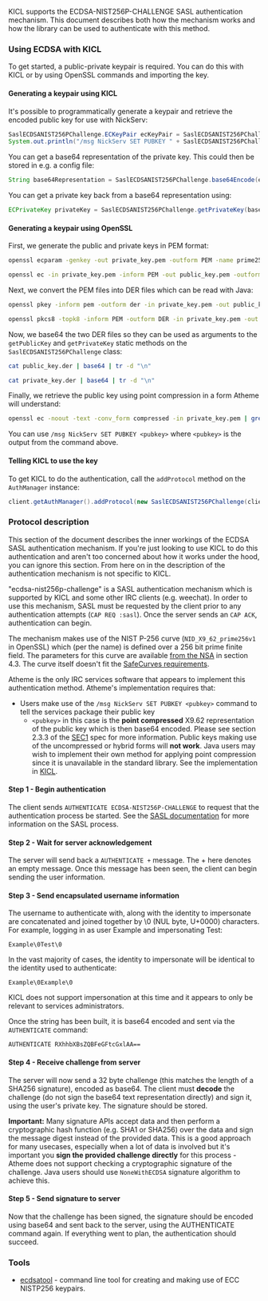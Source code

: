 KICL supports the ECDSA-NIST256P-CHALLENGE SASL authentication mechanism. This
document describes both how the mechanism works and how the library can be used
to authenticate with this method.

### Using ECDSA with KICL

To get started, a public-private keypair is required. You can do this with KICL
or by using OpenSSL commands and importing the key.

#### Generating a keypair using KICL

It's possible to programmatically generate a keypair and retrieve the encoded
public key for use with NickServ:

```java
SaslECDSANIST256PChallenge.ECKeyPair ecKeyPair = SaslECDSANIST256PChallenge.getNewKey();
System.out.println("/msg NickServ SET PUBKEY " + SaslECDSANIST256PChallenge.getCompressedBase64PublicKey(ecKeyPair.getPublic()));
```

You can get a base64 representation of the private key. This could then be
stored in e.g. a config file:

```java
String base64Representation = SaslECDSANIST256PChallenge.base64Encode(ecKeyPair.getPrivate());
```

You can get a private key back from a base64 representation using:

```java
ECPrivateKey privateKey = SaslECDSANIST256PChallenge.getPrivateKey(base64Representation);
```

#### Generating a keypair using OpenSSL

First, we generate the public and private keys in PEM format:

```sh
openssl ecparam -genkey -out private_key.pem -outform PEM -name prime256v1
```

```sh
openssl ec -in private_key.pem -inform PEM -out public_key.pem -outform PEM -pubout
```

Next, we convert the PEM files into DER files which can be read with Java:

```sh
openssl pkey -inform pem -outform der -in private_key.pem -out public_key.der -pubout
```

```sh
openssl pkcs8 -topk8 -inform PEM -outform DER -in private_key.pem -out private_key.der -nocrypt
```
Now, we base64 the two DER files so they can be used as arguments to the `getPublicKey`
and `getPrivateKey` static methods on the `SaslECDSANIST256PChallenge` class:

```sh
cat public_key.der | base64 | tr -d "\n"
```

```sh
cat private_key.der | base64 | tr -d "\n"
```

Finally, we retrieve the public key using point compression in a form Atheme will understand:

```sh
openssl ec -noout -text -conv_form compressed -in private_key.pem | grep '^pub:' -A 3 | tail -n 3 | tr -d ' \n:' | xxd -r -p | base64 | tr -d "\n"
```

You can use `/msg NickServ SET PUBKEY <pubkey>` where `<pubkey>` is the output from the command above.

#### Telling KICL to use the key

To get KICL to do the authentication, call the `addProtocol` method on the `AuthManager` instance:

```java
client.getAuthManager().addProtocol(new SaslECDSANIST256PChallenge(client, "ServicesUsername", privateKey));
```

### Protocol description

This section of the document describes the inner workings of the ECDSA SASL authentication
mechanism. If you're just looking to use KICL to do this authentication and aren't too
concerned about how it works under the hood, you can ignore this section. From here on in
the description of the authentication mechanism is not specific to KICL.

"ecdsa-nist256p-challenge" is a SASL authentication mechanism which is supported by KICL
and some other IRC clients (e.g. weechat). In order to use this mechanism, SASL must be
requested by the client prior to any authentication attempts (`CAP REQ :sasl`). Once the
server sends an `CAP ACK`, authentication can begin.

The mechanism makes use of the NIST P-256 curve (`NID_X9_62_prime256v1` in OpenSSL) which
(per the name) is defined over a 256 bit prime finite field. The parameters for this curve
are available [from the NSA](https://www.nsa.gov/ia/_files/nist-routines.pdf) in section 4.3.
The curve itself doesn't fit the [SafeCurves requirements](http://safecurves.cr.yp.to/).

Atheme is the only IRC services software that appears to implement this authentication method.
 Atheme's implementation requires that:

* Users make use of the `/msg NickServ SET PUBKEY <pubkey>` command to tell the services
package their public key
    * `<pubkey>` in this case is the **point compressed** X9.62 representation of the public
     key which is then base64 encoded. Please see section 2.3.3 of the [SEC1](http://www.secg.org/sec1-v2.pdf)
     spec for more information. Public keys making use of the uncompressed or hybrid forms will
     **not work**. Java users may wish to implement their own method for applying point compression
     since it is unavailable in the standard library. See the implementation in [KICL]((https://github.com/KittehOrg/KittehIRCClientLib/commit/448ae6bf18956b5a38e0da8f87486c5db85db880)).

#### Step 1 - Begin authentication

The client sends `AUTHENTICATE ECDSA-NIST256P-CHALLENGE` to request that the authentication
process be started. See the [SASL documentation](http://ircv3.net/specs/extensions/sasl-3.1.html)
 for more information on the SASL process.

#### Step 2 - Wait for server acknowledgement

The server will send back a `AUTHENTICATE +` message. The + here denotes an empty message.
Once this message has been seen, the client can begin sending the user information.

#### Step 3 - Send encapsulated username information

The username to authenticate with, along with the identity to impersonate are concatenated
 and joined together by \0 (NUL byte, U+0000) characters. For example, logging in as user Example and impersonating Test:

`Example\0Test\0`

In the vast majority of cases, the identity to impersonate will be identical to the
identity used to authenticate:

`Example\0Example\0`

KICL does not support impersonation at this time and it appears to only be relevant to
services administrators.

Once the string has been built, it is base64 encoded and sent via the `AUTHENTICATE` command:

`AUTHENTICATE RXhhbXBsZQBFeGFtcGxlAA==`

#### Step 4 - Receive challenge from server

The server will now send a 32 byte challenge (this matches the length of a SHA256 signature),
encoded as base64. The client must **decode** the challenge (do not sign the base64 text
representation directly) and sign it, using the user's private key. The signature should be stored.

**Important:** Many signature APIs accept data and then perform a cryptographic hash function
(e.g. SHA1 or SHA256) over the data and sign the message digest instead of the provided data.
This is a good approach for many usecases, especially when a lot of data is involved but it's
important you **sign the provided challenge directly** for this process - Atheme does not
support checking a cryptographic signature of the challenge. Java users should use `NoneWithECDSA`
 signature algorithm to achieve this.

#### Step 5 - Send signature to server

Now that the challenge has been signed, the signature should be encoded using base64 and sent back
 to the server, using the AUTHENTICATE command again. If everything went to plan, the authentication
  should succeed.

### Tools

* [ecdsatool](https://github.com/kaniini/ecdsatool) - command line tool for creating and making
use of ECC NISTP256 keypairs.
